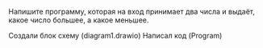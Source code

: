 Напишите программу, которая на вход принимает два числа и выдаёт, какое число большее, а какое меньшее.

Создали блок схему (diagram1.drawio)
Написал код (Program)
